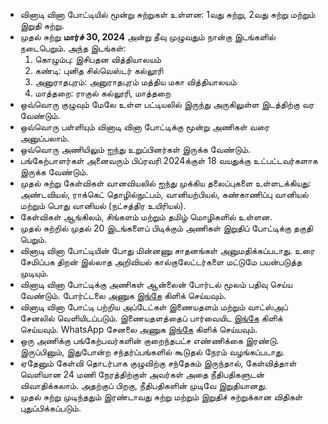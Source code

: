 - வினாடி வினா போட்டியில் மூன்று சுற்றுகள் உள்ளன: 1வது சுற்று, 2வது சுற்று மற்றும் இறுதி சுற்று.
- முதல் சுற்று **மார்ச் 30, 2024** அன்று தீவு முழுவதும் நான்கு இடங்களில் நடைபெறும். அந்த இடங்கள்:
  1.  கொழும்பு: இசிபதன வித்தியாலயம்
  2.  கண்டி: புனித சில்வெஸ்டர் கல்லூரி
  3.  அனுராதபுரம்: அனுராதபுரம் மத்திய மகா வித்தியாலயம்
  4.  மாத்தறை: ராகுல் கல்லூரி, மாத்தறை
- ஒவ்வொரு குழுவும் மேலே உள்ள பட்டியலில் இருந்து அருகிலுள்ள இடத்திற்கு வர வேண்டும்.
- ஒவ்வொரு பள்ளியும் வினாடி வினா போட்டிக்கு மூன்று அணிகள் வரை அனுப்பலாம்.
- ஒவ்வொரு அணியிலும் ஐந்து உறுப்பினர்கள் இருக்க வேண்டும்.
- பங்கேற்பாளர்கள் அனைவரும் பிப்ரவரி 2024க்குள் 18 வயதுக்கு உட்பட்டவர்களாக இருக்க வேண்டும்.
- முதல் சுற்று கேள்விகள் வானவியலில் ஐந்து முக்கிய தலைப்புகளை உள்ளடக்கியது: அண்டவியல், ராக்கெட் தொழில்நுட்பம், வானியற்பியல், கண்காணிப்பு வானியல் மற்றும் பொது வானியல் (நட்சத்திர உயிரியல்).
- கேள்விகள் ஆங்கிலம், சிங்களம் மற்றும் தமிழ் மொழிகளில் உள்ளன.
- முதல் சுற்றில் முதல் 20 இடங்களைப் பிடிக்கும் அணிகள் இறுதிப் போட்டிக்கு தகுதி பெறும்.
- வினாடி வினா போட்டியின் போது மின்னணு சாதனங்கள் அனுமதிக்கப்படாது. உரை சேமிப்பக திறன் இல்லாத அறிவியல் கால்குலேட்டர்களை மட்டுமே பயன்படுத்த முடியும்.
- வினாடி வினா போட்டிக்கு அணிகள் ஆன்லைன் போர்டல் மூலம் பதிவு செய்ய வேண்டும். போர்ட்டலை அணுக [இங்கே](https://sky24-icas.web.app) கிளிக் செய்யவும்.
- வினாடி வினா போட்டி பற்றிய அப்டேட்கள் இணையதளம் மற்றும் வாட்ஸ்அப் சேனலில் வெளியிடப்படும். இணையதளத்தைப் பார்வையிட [இங்கே](https://sky24-icas.web.app) கிளிக் செய்யவும். WhatsApp சேனலை அணுக [இங்கே](https://whatsapp.com/channel/0029VaNp7ThEquiYG2J5dX2l) கிளிக் செய்யவும்.
- ஒரு அணிக்கு பங்கேற்பவர்களின் குறைந்தபட்ச எண்ணிக்கை இரண்டு. இருப்பினும், இதுபோன்ற சந்தர்ப்பங்களில் கூடுதல் நேரம் வழங்கப்படாது.
- ஏதேனும் கேள்வி தொடர்பாக குழுவிற்கு சந்தேகம் இருந்தால், கேள்வித்தாள் வெளியான 24 மணி நேரத்திற்குள் அவர்கள் அதை நீதிபதிகளுடன் விவாதிக்கலாம். அதற்குப் பிறகு, நீதிபதிகளின் முடிவே இறுதியானது.
- முதல் சுற்று முடிந்ததும் இரண்டாவது சுற்று மற்றும் இறுதிச் சுற்றுக்கான விதிகள் புதுப்பிக்கப்படும்.
